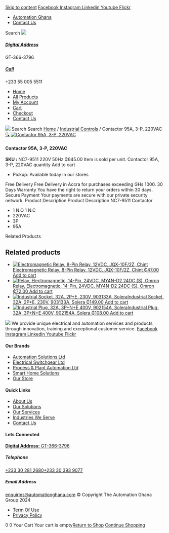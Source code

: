 [Skip to content](https://store.automationghana.com/product/contactor-95a-3-p-220vac/#content)
[ Facebook ](https://www.facebook.com/automationgh/) [ Instagram ](https://www.instagram.com/automationgh/) [ Linkedin ](https://www.linkedin.com/company/the-automation-ghana-limited/) [ Youtube ](https://www.youtube.com/channel/UCurrRDUSm5oIW39VXjn1u0w) [ Flickr ](https://www.flickr.com/photos/181794037@N07/)
  * [ Automation Ghana ](https://automationghana.com)
  * [ Contact Us ](https://store.automationghana.com/contact/)


Search
[ ![](https://store.automationghana.com/wp-content/uploads/2024/04/Website-TAGG-Logo-BLUE.png) ](https://store.automationghana.com/)
[ ](https://maps.app.goo.gl/m4xeaagWCNbLk4jM6)
#####  [ Digital Address ](https://maps.app.goo.gl/m4xeaagWCNbLk4jM6)
GT-366-3796 
[ ](tel:+233550055511)
#####  [ Call ](tel:+233550055511)
+233 55 005 5511 
  * [Home](https://store.automationghana.com/)
  * [All Products](https://store.automationghana.com/shop/)
  * [My Account](https://store.automationghana.com/my-account/)
  * [Cart](https://store.automationghana.com/cart/)
  * [Checkout](https://store.automationghana.com/checkout/)
  * [Contact Us](https://store.automationghana.com/contact/)


[![](https://store.automationghana.com/wp-content/uploads/2024/04/AutomationGhana_logo_white.png)](https://store.automationghana.com)
Search
Search
[Home](https://store.automationghana.com) / [Industrial Controls](https://store.automationghana.com/product-category/industrial-controls/) / Contactor 95A, 3-P, 220VAC
[🔍](https://store.automationghana.com/product/contactor-95a-3-p-220vac/)
[![Contactor 95A, 3-P, 220VAC](https://store.automationghana.com/wp-content/uploads/2021/04/NC7-5011.jpg)](https://store.automationghana.com/wp-content/uploads/2021/04/NC7-5011.jpg)
####  Contactor 95A, 3-P, 220VAC 
**SKU :** NC7-9511 220V 50Hz 
₵645.00
Item is sold per unit.
Contactor 95A, 3-P, 220VAC quantity
Add to cart
  * Pickup: Available today in our stores


Free Delivery 
Free Delivery in Accra for purchases exceeding GHs 1000. 
30 Days Warranty 
You have the right to return your orders within 30 days. 
Secure Payment 
Your payments are secure with our private security network. 
Product Description
Product Description
NC7-9511 Contactor 
  * 1 N.O 1 N.C
  * 220VAC
  * 3P
  * 95A


Related Products 
## Related products
  * [![Electromagnetic Relay, 8-Pin Relay, 12VDC, JQX-10F/2Z, Chint](https://store.automationghana.com/wp-content/uploads/2020/04/11-Pin-Relay-JQX-10F_3Z-220VAC-Chint-2-300x300.jpg)Electromagnetic Relay, 8-Pin Relay, 12VDC, JQX-10F/2Z, Chint ₵47.00 ](https://store.automationghana.com/product/8-pin-relay-jqx-10f-2z-12vdc-chint/)
[Add to cart](https://store.automationghana.com/product/contactor-95a-3-p-220vac/?add-to-cart=1602)
  * [![Relay, Electromagnetic, 14-Pin, 24VDC, MY4N-D2 24DC \(S\), Omron](https://store.automationghana.com/wp-content/uploads/2020/04/14-Pin-Relay-MY4N-D2-24DC-S-Omron.jpg)Relay, Electromagnetic, 14-Pin, 24VDC, MY4N-D2 24DC (S), Omron ₵72.00 ](https://store.automationghana.com/product/14-pin-relay-my4n-d2-24dc-s-omron/)
[Add to cart](https://store.automationghana.com/product/contactor-95a-3-p-220vac/?add-to-cart=1601)
  * [![Industrial Socket, 32A, 2P+E, 230V, 903133A, Solera](https://store.automationghana.com/wp-content/uploads/2020/02/SOLERA-10-300x300.jpg)Industrial Socket, 32A, 2P+E, 230V, 903133A, Solera ₵149.00 ](https://store.automationghana.com/product/socket-903133a-solera/)
[Add to cart](https://store.automationghana.com/product/contactor-95a-3-p-220vac/?add-to-cart=1533)
  * [![Industrial Plug, 32A, 3P+N+E 400V, 902154A, Solera](https://store.automationghana.com/wp-content/uploads/2020/04/902154A.png)Industrial Plug, 32A, 3P+N+E 400V, 902154A, Solera ₵108.00 ](https://store.automationghana.com/product/industrial-plug-902154a-solera/)
[Add to cart](https://store.automationghana.com/product/contactor-95a-3-p-220vac/?add-to-cart=1511)


![](https://store.automationghana.com/wp-content/uploads/2024/04/AutomationGhana_logo_white.png)
We provide unique electrical and automation services and products through innovation, training and exceptional customer service.
[ Facebook ](https://www.facebook.com/automationgh/) [ Instagram ](https://www.instagram.com/automationgh/) [ Linkedin ](https://www.linkedin.com/company/the-automation-ghana-limited/) [ Youtube ](https://www.youtube.com/channel/UCurrRDUSm5oIW39VXjn1u0w) [ Flickr ](https://www.flickr.com/photos/181794037@N07/)
#### Our Brands
  * [ Automation Solutions Ltd ](https://store.automationghana.com/product/contactor-95a-3-p-220vac/)
  * [ Electrical Switchgear Ltd ](https://store.automationghana.com/product/contactor-95a-3-p-220vac/)
  * [ Process & Plant Automation Ltd ](https://store.automationghana.com/product/contactor-95a-3-p-220vac/)
  * [ Smart Home Solutions ](https://store.automationghana.com/product/contactor-95a-3-p-220vac/)
  * [ Our Store ](https://store.automationghana.com/product/contactor-95a-3-p-220vac/)


#### Quick Links
  * [ About Us ](https://store.automationghana.com/product/contactor-95a-3-p-220vac/)
  * [ Our Solutions ](https://store.automationghana.com/product/contactor-95a-3-p-220vac/)
  * [ Our Services ](https://store.automationghana.com/product/contactor-95a-3-p-220vac/)
  * [ Industries We Serve ](https://store.automationghana.com/product/contactor-95a-3-p-220vac/)
  * [ Contact Us ](https://store.automationghana.com/product/contactor-95a-3-p-220vac/)


#### Lets Connected
[**Digital Address:** GT-366-3796](https://maps.app.goo.gl/m4xeaagWCNbLk4jM6)
#####  Telephone 
[ +233 30 281 2680](tel:+233302812680)[+233 30 393 9077](https://store.automationghana.com/product/contactor-95a-3-p-220vac/+233303939077)
#####  Email Address 
enquiries@automationghana.com 
© Copyright The Automation Ghana Group 2024
  * [ Term Of Use ](https://store.automationghana.com/product/contactor-95a-3-p-220vac/)
  * [ Privacy Policy ](https://store.automationghana.com/product/contactor-95a-3-p-220vac/)


0
0
Your Cart
Your cart is empty[Return to Shop](https://store.automationghana.com/shop/)
[Continue Shopping](https://store.automationghana.com/product/contactor-95a-3-p-220vac/)
